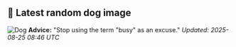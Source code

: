 ## 🐶 Latest random dog image
![Dog](https://images.dog.ceo/breeds/kuvasz/n02104029_1781.jpg)
**Advice:** "Stop using the term "busy" as an excuse."
*Updated: 2025-08-25 08:46 UTC*
